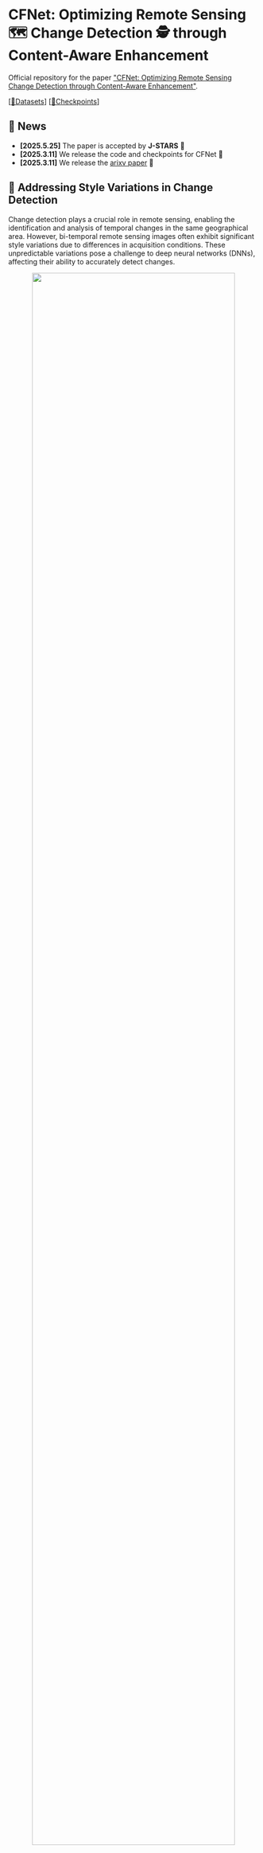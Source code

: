 # CFNet: Optimizing Remote Sensing 🗺️ Change Detection 🕵 through Content-Aware Enhancement
Official repository for the paper ["CFNet: Optimizing Remote Sensing Change Detection through Content-Aware Enhancement"](https://arxiv.org/pdf/2503.08505).

[[🤗Datasets](https://huggingface.co/datasets/wifibk/CFNet_Datasets/tree/main)]  [[🤗Checkpoints](https://huggingface.co/wifibk/CFNet/tree/main)]

## 🐣 News
- **[2025.5.25]** The paper is accepted by **J-STARS** 🎉
- **[2025.3.11]** We release the code and checkpoints for CFNet 🚀
- **[2025.3.11]** We release the [arixv paper](https://arxiv.org/pdf/2503.08505) 🚀

## 🤔 Addressing Style Variations in Change Detection
Change detection plays a crucial role in remote sensing, enabling the identification and analysis of temporal changes in the same geographical area. However, bi-temporal remote sensing images often exhibit significant style variations due to differences in acquisition conditions. These unpredictable variations pose a challenge to deep neural networks (DNNs), affecting their ability to accurately detect changes.

<p align="center">
    <img src="figures/Content.png" width="90%"> <br>
</p>

To address the problem above, we propose **Content Focuser Network (CFNet)**. CFNet achieves state-of-the-art performance on three well-known change detection datasets: **CLCD (F1: 81.41%, IoU: 68.65%)**, **LEVIR-CD (F1: 92.18%, IoU: 85.49%)**, and **SYSU-CD (F1: 82.89%, IoU: 70.78%)**.  🚀 

<p align="center">
    <img src="figures/Architecture.png" width="90%"> <br>
</p>

The main contributions of our work:
- **Content-Aware strategy**, a novel content-based constraint learning strategy that enhances the model's focus on intrinsic content features while **reducing the impact of style variations**, thereby improving the accuracy and robustness of bi-temporal change detection in remote sensing imagery.
- **Focuser module**, a novel mechanism that dynamically reweights features to focus on both changed and unchanged areas, leveraging their **mutual constraints** to enhance parameter regularization and improve model accuracy.

**The visualization results on the CLCD dataset** demonstrate the great performance of CFNet. For better readability, we present only the results from CLCD here. For a comprehensive view, including visualizations on all three datasets, please refer to our paper.
<p align="center">
    <img src="figures/cl_vis.png" width="90%"> <br>
</p>

**To further illustrate the effectiveness of the Content-Aware strategy in extracting content features**, we visualize the largest-scale feature maps output by the Content Decoder. Since the LEVIR-CD dataset primarily focuses on building changes, the content features predominantly represent structural information related to buildings). 

<p align="center">
    <img src="figures/content_res.png" width="90%"> <br>
</p>

## 🏁 Get Start
### Installation
1. Clone the repository:
```bash
git clone https://github.com/wifiBlack/CFNet.git
cd CFNet
```

2. Create the environment

```bash
conda env create -f requirements.yml
conda activate cfnet_env
```

3. Prepare the checkpoints
```bash
git clone https://huggingface.co/wifibk/CFNet
mv ./CFNet ./checkpoints
```

### Playground
You can debug **playground.py** step by step to gain a deeper understanding of CFNet. Enjoy exploring it! 🥰

### Prepare Datasets
You can download the datasets from [CFNet-Datasets](https://huggingface.co/datasets/wifibk/CFNet_Datasets/tree/main).

We provide a preprocessed version of the original datasets to make it easier for you to experiment with CFNet!

You can simply run following commands to **get data from huggingface repository**. The data will be downloaded under CFNet folder.
```bash
# CLCD && CLCD-processed
python get_data.py CLCD.tar.gz
python get_data.py CLCD-processed.tar.gz

# LEVIR-CD && LEVIR-CD-processed
python get_data.py LEVIR_CD.tar.gz
python get_data.py LEVIR-CD-processed.tar.gz

# SYSU-CD
python get_data.py SYSU-CD.tar.gz
```
### Train
Run the following command to **train CFNet**. 
```bash
# CLCD dataset
python run.py --data-dir CLCD-processed \
              --log-dir logs_clcd \
              --gpu 0 \
              --epochs 100 \
              --batch-size 32 \
              --num-workers 16 \
              --lr 0.0005 
            #   --checkpoints \

# LEVIR-CD dataset
python run.py --data-dir LEVIR-CD-processed \
              --log-dir logs_levircd \
              --gpu 0 \
              --epochs 100 \
              --batch-size 32 \
              --num-workers 16 \
              --lr 0.0005 
            #   --checkpoints \

# SYSU-CD dataset
python run.py --data-dir SYSU-CD \
              --log-dir logs_sysucd \
              --gpu 0 \
              --epochs 100 \
              --batch-size 32 \
              --num-workers 16 \
              --lr 0.0005 
            #   --checkpoints \
```             

### Test
Run the following command to **test the performance of CFNet**.

```bash
# CLCD dataset
python test.py \
 --data-dir CLCD \
 --gpu 0 \
 --batch-size 8 \
 --num-workers 8 \
 --checkpoint checkpoints/clcd.pth

 # LEVIR-CD dataset
python test.py \
 --data-dir LEVIR-CD \
 --gpu 0 \
 --batch-size 8 \
 --num-workers 8 \
 --checkpoint checkpoints/levir-cd.pth

 # SYSU-CD dataset
python test.py \
 --data-dir SYSU-CD \
 --gpu 0 \
 --batch-size 8 \
 --num-workers 8 \
 --checkpoint checkpoints/sysu-cd.pth
```

## ✅ Citation
If this project contributes to your research or applications, please consider citing it using the following BibTeX:
```latex
@misc{wu2025cfnetoptimizingremotesensing,
      title={CFNet: Optimizing Remote Sensing Change Detection through Content-Aware Enhancement}, 
      author={Fan Wu and Sijun Dong and Xiaoliang Meng},
      year={2025},
      eprint={2503.08505},
      archivePrefix={arXiv},
      primaryClass={cs.CV},
      url={https://arxiv.org/abs/2503.08505}, 
}

@article{wu2025cfnet,
  title={CFNet: Optimizing Remote Sensing Change Detection through Content-Aware Enhancement},
  author={Wu, Fan and Dong, Sijun and Meng, Xiaoliang},
  journal={IEEE Journal of Selected Topics in Applied Earth Observations and Remote Sensing},
  year={2025},
  publisher={IEEE}
}
```
